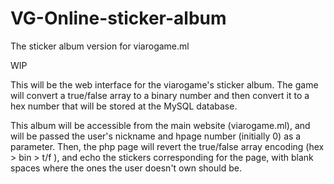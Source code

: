 # VG-Online-sticker-album
The sticker album version for viarogame.ml

WIP

This will be the web interface for the viarogame's sticker album.
The game will convert a true/false array to a binary number and then convert it to a hex number that will be stored at the MySQL database.

This album will be accessible from the main website (viarogame.ml), and will be passed the user's nickname and hpage number (initially 0) as a parameter.
Then, the php page will revert the true/false array encoding (hex > bin > t/f ), and echo the stickers corresponding for the page, with blank spaces where the ones the user doesn't own should be.
